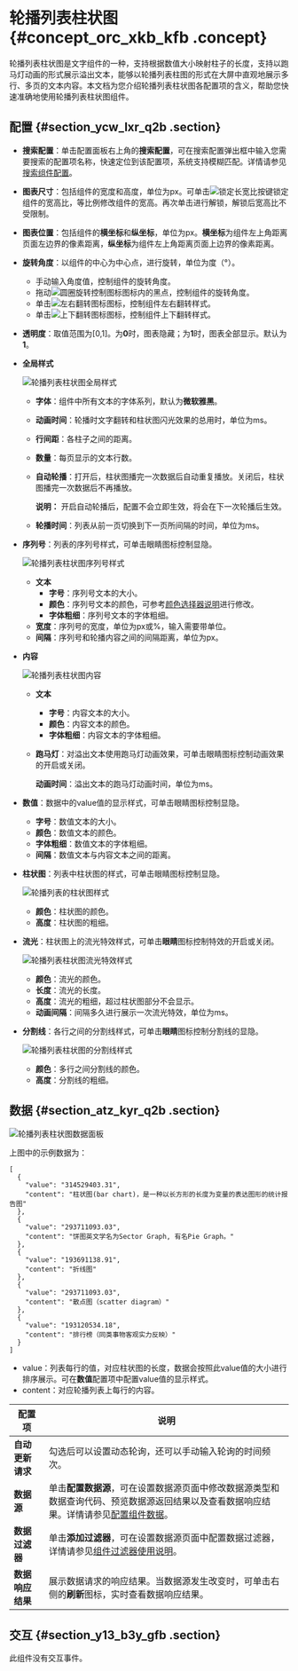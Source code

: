 # 轮播列表柱状图 {#concept_orc_xkb_kfb .concept}

轮播列表柱状图是文字组件的一种，支持根据数值大小映射柱子的长度，支持以跑马灯动画的形式展示溢出文本，能够以轮播列表柱图的形式在大屏中直观地展示多行、多页的文本内容。本文档为您介绍轮播列表柱状图各配置项的含义，帮助您快速准确地使用轮播列表柱状图组件。

## 配置 {#section_ycw_lxr_q2b .section}

-   **搜索配置**：单击配置面板右上角的**搜索配置**，可在搜索配置弹出框中输入您需要搜索的配置项名称，快速定位到该配置项，系统支持模糊匹配。详情请参见[搜索组件配置](../cn.zh-CN/管理组件/搜索组件配置.md#)。
-   **图表尺寸**：包括组件的宽度和高度，单位为px。可单击![锁定长宽比按键](http://static-aliyun-doc.oss-cn-hangzhou.aliyuncs.com/assets/img/21818/156447035953660_zh-CN.png)锁定组件的宽高比，等比例修改组件的宽高。再次单击进行解锁，解锁后宽高比不受限制。
-   **图表位置**：包括组件的**横坐标**和**纵坐标**，单位为px。**横坐标**为组件左上角距离页面左边界的像素距离，**纵坐标**为组件左上角距离页面上边界的像素距离。
-   **旋转角度**：以组件的中心为中心点，进行旋转，单位为度（°）。
    -   手动输入角度值，控制组件的旋转角度。
    -   拖动![圆圈旋转控制图标](http://static-aliyun-doc.oss-cn-hangzhou.aliyuncs.com/assets/img/21818/156447035953668_zh-CN.png)图标内的黑点，控制组件的旋转角度。
    -   单击![左右翻转图标](http://static-aliyun-doc.oss-cn-hangzhou.aliyuncs.com/assets/img/21818/156447035953669_zh-CN.png)图标，控制组件左右翻转样式。
    -   单击![上下翻转图标](http://static-aliyun-doc.oss-cn-hangzhou.aliyuncs.com/assets/img/21818/156447035953670_zh-CN.png)图标，控制组件上下翻转样式。
-   **透明度**：取值范围为\[0,1\]。为**0**时，图表隐藏；为**1**时，图表全部显示。默认为**1**。
-   **全局样式**

    ![轮播列表柱状图全局样式](http://static-aliyun-doc.oss-cn-hangzhou.aliyuncs.com/assets/img/22639/156447035913360_zh-CN.png)

    -   **字体**：组件中所有文本的字体系列，默认为**微软雅黑**。
    -   **动画时间**：轮播时文字翻转和柱状图闪光效果的总用时，单位为ms。
    -   **行间距**：各柱子之间的距离。
    -   **数量**：每页显示的文本行数。
    -   **自动轮播**：打开后，柱状图播完一次数据后自动重复播放。关闭后，柱状图播完一次数据后不再播放。

        **说明：** 开启自动轮播后，配置不会立即生效，将会在下一次轮播后生效。

    -   **轮播时间**：列表从前一页切换到下一页所间隔的时间，单位为ms。
-   **序列号**：列表的序列号样式，可单击眼睛图标控制显隐。

    ![轮播列表柱状图序列号样式](http://static-aliyun-doc.oss-cn-hangzhou.aliyuncs.com/assets/img/22639/156447036013361_zh-CN.png)

    -   **文本** 
        -   **字号**：序列号文本的大小。
        -   **颜色**：序列号文本的颜色，可参考[颜色选择器说明](cn.zh-CN/组件指南/配置项说明.md#section_kdw_vj4_t2b)进行修改。
        -   **字体粗细**：序列号文本的字体粗细。
    -   **宽度**：序列号的宽度，单位为px或%，输入需要带单位。
    -   **间隔**：序列号和轮播内容之间的间隔距离，单位为px。
-   **内容**

    ![轮播列表柱状图内容](http://static-aliyun-doc.oss-cn-hangzhou.aliyuncs.com/assets/img/22639/156447036013362_zh-CN.png)

    -   **文本** 
        -   **字号**：内容文本的大小。
        -   **颜色**：内容文本的颜色。
        -   **字体粗细**：内容文本的字体粗细。
    -   **跑马灯**：对溢出文本使用跑马灯动画效果，可单击眼睛图标控制动画效果的开启或关闭。

        **动画时间**：溢出文本的跑马灯动画时间，单位为ms。

-   **数值**：数据中的value值的显示样式，可单击眼睛图标控制显隐。
    -   **字号**：数值文本的大小。
    -   **颜色**：数值文本的颜色。
    -   **字体粗细**：数值文本的字体粗细。
    -   **间隔**：数值文本与内容文本之间的距离。
-   **柱状图**：列表中柱状图的样式，可单击眼睛图标控制显隐。

    ![轮播列表的柱状图样式](http://static-aliyun-doc.oss-cn-hangzhou.aliyuncs.com/assets/img/22639/156447036013363_zh-CN.png)

    -   **颜色**：柱状图的颜色。
    -   **高度**：柱状图的粗细。
-   **流光**：柱状图上的流光特效样式，可单击**眼睛**图标控制特效的开启或关闭。

    ![轮播列表柱状图流光特效样式](http://static-aliyun-doc.oss-cn-hangzhou.aliyuncs.com/assets/img/22639/156447036013364_zh-CN.png)

    -   **颜色**：流光的颜色。
    -   **长度**：流光的长度。
    -   **高度**：流光的粗细，超过柱状图部分不会显示。
    -   **动画间隔**：间隔多久进行展示一次流光特效，单位为ms。
-   **分割线**：各行之间的分割线样式，可单击**眼睛**图标控制分割线的显隐。

    ![轮播列表柱状图的分割线样式](http://static-aliyun-doc.oss-cn-hangzhou.aliyuncs.com/assets/img/22639/156447036013365_zh-CN.png)

    -   **颜色**：多行之间分割线的颜色。
    -   **高度**：分割线的粗细。

## 数据 {#section_atz_kyr_q2b .section}

![轮播列表柱状图数据面板](http://static-aliyun-doc.oss-cn-hangzhou.aliyuncs.com/assets/img/22639/156447036013366_zh-CN.png)

上图中的示例数据为：

``` {#codeblock_6iv_lnt_2qy}
[
  {
    "value": "314529403.31",
    "content": "柱状图(bar chart)，是一种以长方形的长度为变量的表达图形的统计报告图"
  },
  {
    "value": "293711093.03",
    "content": "饼图英文学名为Sector Graph, 有名Pie Graph。"
  },
  {
    "value": "193691138.91",
    "content": "折线图"
  },
  {
    "value": "293711093.03",
    "content": "散点图（scatter diagram）"
  },
  {
    "value": "193120534.18",
    "content": "排行榜（同类事物客观实力反映）"
  }
]
```

-   value：列表每行的值，对应柱状图的长度，数据会按照此value值的大小进行排序展示。可在**数值**配置项中配置value值的显示样式。
-   content：对应轮播列表上每行的内容。

|配置项|说明|
|---|--|
|**自动更新请求**|勾选后可以设置动态轮询，还可以手动输入轮询的时间频次。|
|**数据源**|单击**配置数据源**，可在设置数据源页面中修改数据源类型和数据查询代码、预览数据源返回结果以及查看数据响应结果。详情请参见[配置组件数据](../cn.zh-CN/管理组件/配置组件数据.md#)。|
|**数据过滤器**|单击**添加过滤器**，可在设置数据源页面中配置数据过滤器，详情请参见[组件过滤器使用说明](../cn.zh-CN/管理组件/组件数据过滤器使用说明/使用方法.md#)。|
|**数据响应结果**|展示数据请求的响应结果。当数据源发生改变时，可单击右侧的**刷新**图标，实时查看数据响应结果。|

## 交互 {#section_y13_b3y_gfb .section}

此组件没有交互事件。

